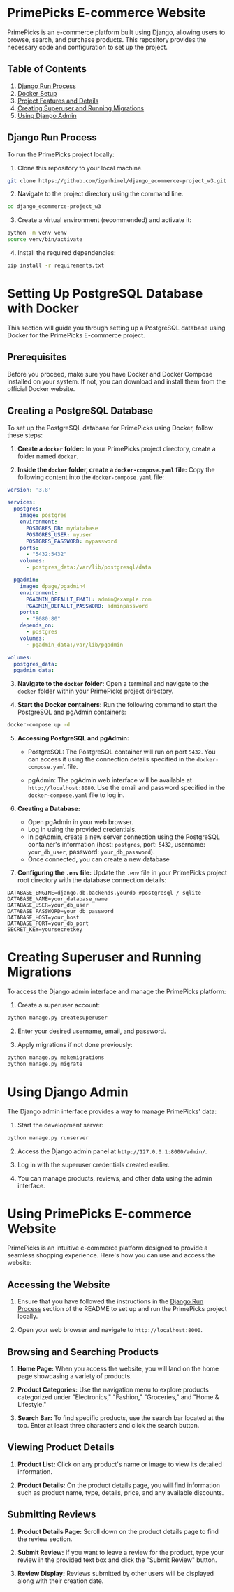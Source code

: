 # PrimePicks E-commerce Website

PrimePicks is an e-commerce platform built using Django, allowing users to browse, search, and purchase products. This repository provides the necessary code and configuration to set up the project.

## Table of Contents
1. [Django Run Process](#django-run-process)
2. [Docker Setup](#docker-setup)
3. [Project Features and Details](#project-features-and-details)
4. [Creating Superuser and Running Migrations](#creating-superuser-and-running-migrations)
5. [Using Django Admin](#using-django-admin)

## Django Run Process

To run the PrimePicks project locally:

1. Clone this repository to your local machine.
```bash
git clone https://github.com/igenhimel/django_ecommerce-project_w3.git
```
2. Navigate to the project directory using the command line.
```bash
cd django_ecommerce-project_w3
```
3. Create a virtual environment (recommended) and activate it:

```bash
python -m venv venv
source venv/bin/activate
```

4. Install the required dependencies:

```bash
pip install -r requirements.txt
```

# Setting Up PostgreSQL Database with Docker

This section will guide you through setting up a PostgreSQL database using Docker for the PrimePicks E-commerce project.

## Prerequisites

Before you proceed, make sure you have Docker and Docker Compose installed on your system. If not, you can download and install them from the official Docker website.

## Creating a PostgreSQL Database

To set up the PostgreSQL database for PrimePicks using Docker, follow these steps:

1. **Create a `docker` folder:** In your PrimePicks project directory, create a folder named `docker`.

2. **Inside the `docker` folder, create a `docker-compose.yaml` file:** Copy the following content into the `docker-compose.yaml` file:

```yaml
version: '3.8'

services:
  postgres:
    image: postgres
    environment:
      POSTGRES_DB: mydatabase
      POSTGRES_USER: myuser
      POSTGRES_PASSWORD: mypassword
    ports:
      - "5432:5432"
    volumes:
      - postgres_data:/var/lib/postgresql/data

  pgadmin:
    image: dpage/pgadmin4
    environment:
      PGADMIN_DEFAULT_EMAIL: admin@example.com
      PGADMIN_DEFAULT_PASSWORD: adminpassword
    ports:
      - "8080:80"
    depends_on:
      - postgres
    volumes:
      - pgadmin_data:/var/lib/pgadmin

volumes:
  postgres_data:
  pgadmin_data:
```

3. **Navigate to the `docker` folder:** Open a terminal and navigate to the `docker` folder within your PrimePicks project directory.

4. **Start the Docker containers:** Run the following command to start the PostgreSQL and pgAdmin containers:

```bash
docker-compose up -d
```

5. **Accessing PostgreSQL and pgAdmin:**

   - PostgreSQL: The PostgreSQL container will run on port `5432`. You can access it using the connection details specified in the `docker-compose.yaml` file.

   - pgAdmin: The pgAdmin web interface will be available at `http://localhost:8080`. Use the email and password specified in the `docker-compose.yaml` file to log in.

6. **Creating a Database:**

   - Open pgAdmin in your web browser.
   - Log in using the provided credentials.
   - In pgAdmin, create a new server connection using the PostgreSQL container's information (host: `postgres`, port: `5432`, username: `your_db_user`, password: `your_db_password`).
   - Once connected, you can create a new database

7. **Configuring the `.env` file:** Update the `.env` file in your PrimePicks project root directory with the database connection details:

```dotenv
DATABASE_ENGINE=django.db.backends.yourdb #postgresql / sqlite
DATABASE_NAME=your_database_name
DATABASE_USER=your_db_user
DATABASE_PASSWORD=your_db_password
DATABASE_HOST=your_host
DATABASE_PORT=your_db_port
SECRET_KEY=yoursecretkey
```


# Creating Superuser and Running Migrations

To access the Django admin interface and manage the PrimePicks platform:

1. Create a superuser account:

```bash
python manage.py createsuperuser
```

2. Enter your desired username, email, and password.

3. Apply migrations if not done previously:

```bash
python manage.py makemigrations
python manage.py migrate
```

# Using Django Admin

The Django admin interface provides a way to manage PrimePicks' data:

1. Start the development server:

```bash
python manage.py runserver
```

2. Access the Django admin panel at `http://127.0.0.1:8000/admin/`.

3. Log in with the superuser credentials created earlier.

4. You can manage products, reviews, and other data using the admin interface.


# Using PrimePicks E-commerce Website

PrimePicks is an intuitive e-commerce platform designed to provide a seamless shopping experience. Here's how you can use and access the website:

## Accessing the Website

1. Ensure that you have followed the instructions in the [Django Run Process](#django-run-process) section of the README to set up and run the PrimePicks project locally.

2. Open your web browser and navigate to `http://localhost:8000`.

## Browsing and Searching Products

1. **Home Page:** When you access the website, you will land on the home page showcasing a variety of products.

2. **Product Categories:** Use the navigation menu to explore products categorized under "Electronics," "Fashion," "Groceries," and "Home & Lifestyle."

3. **Search Bar:** To find specific products, use the search bar located at the top. Enter at least three characters and click the search button.

## Viewing Product Details

1. **Product List:** Click on any product's name or image to view its detailed information.

2. **Product Details:** On the product details page, you will find information such as product name, type, details, price, and any available discounts.


## Submitting Reviews

1. **Product Details Page:** Scroll down on the product details page to find the review section.

2. **Submit Review:** If you want to leave a review for the product, type your review in the provided text box and click the "Submit Review" button.

3. **Review Display:** Reviews submitted by other users will be displayed along with their creation date.

